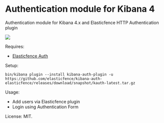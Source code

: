Authentication module for Kibana 4
==================================
Authentication module for Kibana 4.x and Elasticfence HTTP Authentication plugin

<img src="https://cloud.githubusercontent.com/assets/1423657/18619991/c47b632e-7e09-11e6-9eff-7b8324ad04c6.png"/>

Requires:

* [Elasticfence Auth](https://github.com/elasticfence/elasticsearch-http-user-auth)


Setup:
```
bin/kibana plugin --install kibana-auth-plugin -u https://github.com/elasticfence/kibana-auth-elasticfence/releases/download/snapshot/kauth-latest.tar.gz
```

Usage:

* Add users via Elasticfence plugin
* Login using Authentication Form

License: MIT.
